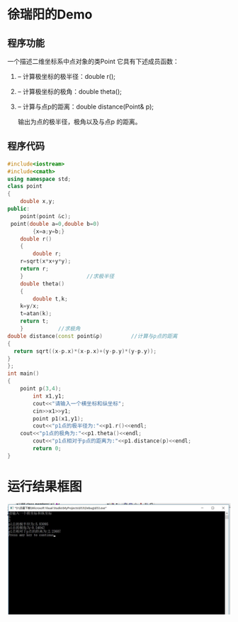 # 徐瑞阳的Demo
## 程序功能
一个描述二维坐标系中点对象的类Point
它具有下述成员函数：
1. –	计算极坐标的极半径：double r();
2. –	计算极坐标的极角：double theta();
3. –	计算与点p的距离：double distance(Point& p); 
   
   输出为点的极半径，极角以及与点p 的距离。


## 程序代码
```c++
#include<iostream>
#include<cmath>
using namespace std;
class point
{ 
	double x,y;
public:
	point(point &c);
 point(double a=0,double b=0)
	 	{x=a;y=b;}
	double r()
	{
		double r;
	r=sqrt(x*x+y*y);
	return r;
	}                    //求极半径
	double theta()
	{
		double t,k;
	k=y/x;
	t=atan(k);
	return t;
	}           //求极角
double distance(const point&p)         //计算与p点的距离
{
  return sqrt((x-p.x)*(x-p.x)+(y-p.y)*(y-p.y));
}
};
int main()
{
    point p(3,4);
        int x1,y1;
        cout<<"请输入一个横坐标和纵坐标";
        cin>>x1>>y1;
        point p1(x1,y1);
        cout<<"p1点的极半径为:"<<p1.r()<<endl;
    cout<<"p1点的极角为:"<<p1.theta()<<endl;
        cout<<"p1点相对于p点的距离为:"<<p1.distance(p)<<endl;
        return 0;
}
```
# 运行结果框图
![嘿嘿看不到吧](xry\233.jpg "老师真帅")

